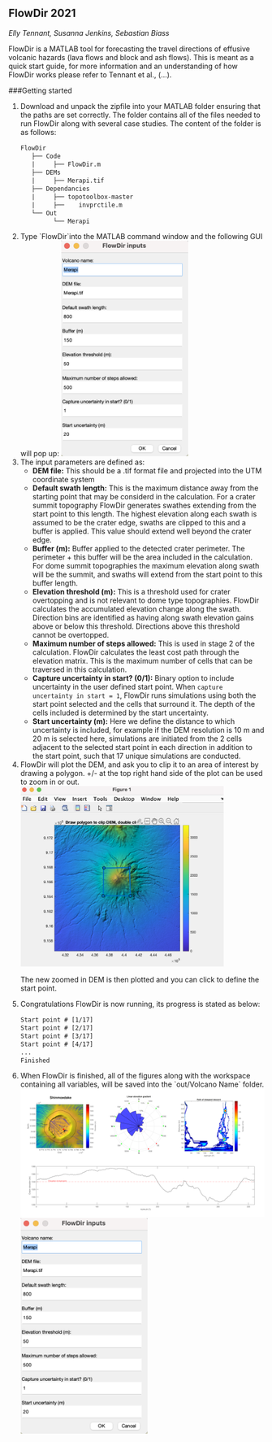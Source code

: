 ## FlowDir 2021
*Elly Tennant, Susanna Jenkins, Sebastian Biass*

FlowDir is a MATLAB tool for forecasting the travel directions of effusive volcanic hazards (lava flows and block and ash flows). This is meant as a quick start guide, for more information and an understanding of how FlowDir works please refer to Tennant et al., (...).

###Getting started

<ol> 
<li> Download and unpack the zipfile into your MATLAB folder ensuring that the paths are set correctly. The folder contains all of the files needed to run FlowDir along with several case studies. The content of the folder is as follows: 

```
FlowDir
   ├── Code
   |	 ├── FlowDir.m
   ├── DEMs
   |	 ├── Merapi.tif
   ├── Dependancies
   |	 ├── topotoolbox-master
   |	 ├──	invprctile.m
   └── Out
         └── Merapi
```

<li>Type `FlowDir`into the MATLAB command window and the following GUI will pop up:

<img src="https://github.com/EllyTennant/FlowDir/blob/main/images/GUI.png" width="250">

<li> The input parameters are defined as:

* **DEM file:** This should be a .tif format file and projected into the UTM coordinate system
* **Default swath length:** This is the maximum distance away from the starting point that may be considerd in the calculation. For a crater summit topography FlowDir generates swathes extending from the start point to this length. The highest elevation along each swath is assumed to be the crater edge, swaths are clipped to this and a buffer is applied. This value should extend well beyond the crater edge.
* **Buffer (m):** Buffer applied to the detected crater perimeter. The perimeter + this buffer will be the area included in the calculation. For dome summit topographies the maximum elevation along swath will be the summit, and swaths will extend from the start point to this buffer length.
* **Elevation threshold (m):** This is a threshold used for crater overtopping and is not relevant to dome type topographies. FlowDir calculates the accumulated elevation change along the swath. Direction bins are identified as having along swath elevation gains above or below this threshold. Directions above this threshold cannot be overtopped. 
* **Maximum number of steps allowed:** This is used in stage 2 of the calculation. FlowDir calculates the least cost path through the elevation matrix. This is the maximum number of cells that can be traversed in this calculation.
* **Capture uncertainty in start? (0/1):** Binary option to include uncertainty in the user defined start point. When `capture uncertainty in start = 1`, FlowDir runs simulations using both the start point selected and the cells that surround it. The depth of the cells included is determined by the start uncertainty.
* **Start uncertainty (m):** Here we define the distance to which uncertainty is included, for example if the DEM resolution is 10 m and 20 m is selected here, simulations are initiated from the 2 cells adjacent to the selected start point in each direction in addition to the start point, such that 17 unique simulations are conducted. 

<li>FlowDir will plot the DEM, and ask you to clip it to an area of interest by drawing a polygon. +/- at the top right hand side of the plot can be used to zoom in or out.

<img src="https://github.com/EllyTennant/FlowDir/blob/main/images/clip_DEM.png" width="400">

The new zoomed in DEM is then plotted and you can click to define the start point.

<li> Congratulations FlowDir is now running, its progress is stated as below:

```Running FlowDir, please wait...
Start point # [1/17]
Start point # [2/17]
Start point # [3/17]
Start point # [4/17]
...
Finished
```


<li> When FlowDir is finished, all of the figures along with the workspace containing all variables, will be saved into the `out/Volcano Name` folder.

<img src="https://github.com/EllyTennant/FlowDir/blob/main/images/Shinmoedake_ex.png" width="600">

<img src="https://github.com/EllyTennant/FlowDir/blob/main/images/GUI.png" width="250">
